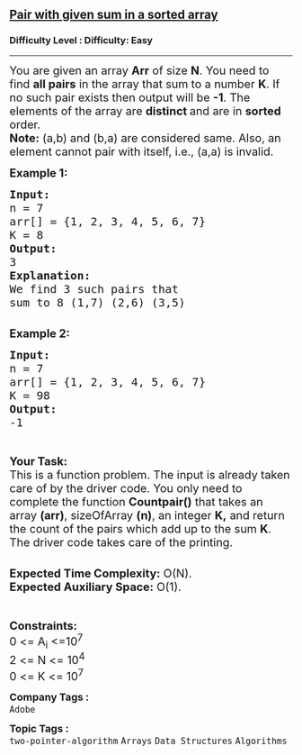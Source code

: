 <h2><a href="https://www.geeksforgeeks.org/problems/pair-with-given-sum-in-a-sorted-array4940/1?page=1&category=Arrays&difficulty=Easy&status=unsolved&sortBy=submissions">Pair with given sum in a sorted array</a></h2><h3>Difficulty Level : Difficulty: Easy</h3><hr><div class="problems_problem_content__Xm_eO"><p><span style="font-size: 20px;">You are given an array <strong>Arr</strong> of size <strong>N</strong>. You need to find <strong>all pairs</strong> in the array that sum to a number <strong>K</strong>. If no such pair exists then output will be <strong>-1</strong>. The elements of the array are <strong>distinct </strong>and are in <strong>sorted </strong>order.<br><strong>Note:</strong> (a,b) and (b,a) are considered same. Also, an element cannot pair with itself, i.e., (a,a) is invalid.</span></p>
<p><span style="font-size: 20px;"><strong>Example 1:</strong></span></p>
<pre><span style="font-size: 20px;"><strong>Input:
</strong>n = 7
arr[] = {1, 2, 3, 4, 5, 6, 7}
K = 8
<strong>Output:
</strong>3
<strong>Explanation:</strong>
We find 3 such pairs that
sum to 8 (1,7) (2,6) (3,5)
</span></pre>
<p><br><span style="font-size: 20px;"><strong>Example 2:</strong></span></p>
<pre><span style="font-size: 20px;"><strong>Input:
</strong>n = 7
arr[] = {1, 2, 3, 4, 5, 6, 7}
K = 98 <strong>
Output:
</strong>-1 </span></pre>
<p>&nbsp;</p>
<p><span style="font-size: 20px;"><strong>Your Task:</strong><br>This is a function problem. The input is already taken care of by the driver code. You only need to complete the function <strong>Countpair()</strong> that takes an array <strong>(arr)</strong>, sizeOfArray <strong>(n)</strong>, an integer <strong>K,</strong> and return the count of the pairs which add up to the sum <strong>K</strong>. The driver code takes care of the printing.</span></p>
<p><br><span style="font-size: 20px;"><strong>Expected Time Complexity:</strong>&nbsp;O(N).<br><strong>Expected Auxiliary Space:</strong>&nbsp;O(1).</span></p>
<p>&nbsp;</p>
<p><span style="font-size: 20px;"><strong>Constraints:</strong><br>0 &lt;= A<sub>i</sub> &lt;=10<sup>7</sup><br>2 &lt;= N &lt;= 10<sup>4</sup><br>0 &lt;= K &lt;= 10<sup>7</sup></span></p></div><p><span style=font-size:18px><strong>Company Tags : </strong><br><code>Adobe</code>&nbsp;<br><p><span style=font-size:18px><strong>Topic Tags : </strong><br><code>two-pointer-algorithm</code>&nbsp;<code>Arrays</code>&nbsp;<code>Data Structures</code>&nbsp;<code>Algorithms</code>&nbsp;